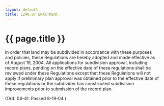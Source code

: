 ```yaml
---
layout: default 
title: 1240.07 ENACTMENT.
---
```


{{ page.title }}
================

In order that land may be subdivided in accordance with these purposes
and policies, these Regulations are hereby adopted and made effective as
of August 19, 2004. All applications for subdivision approval, including
record plans, pending on the effective date of these regulations shall
be reviewed under these Regulations except that these Regulations will
not apply if preliminary plan approval was obtained prior to the
effective date of these regulations or the subdivider has constructed
subdivision improvements prior to submission of the record plan.

(Ord. 04-41. Passed 8-19-04.)
